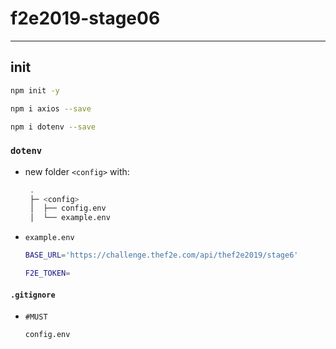 # f2e2019-stage06

---

## init

  ```sh
  npm init -y
  ```

  ```sh
  npm i axios --save
  ```

  ```sh
  npm i dotenv --save
  ```

### `dotenv`

- new folder `<config>` with:

  ```sh
   .
   ├─ <config>
   │  ├── config.env
   │  └── example.env
  ```

- `example.env`

  ```sh
  BASE_URL='https://challenge.thef2e.com/api/thef2e2019/stage6'

  F2E_TOKEN=
  ```

#### `.gitignore`

- `#MUST`

  ```sh
  config.env
  ```
